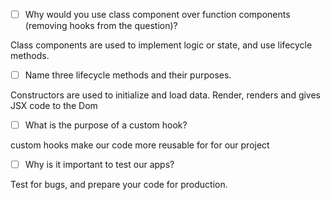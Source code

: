 - [ ] Why would you use class component over function components (removing hooks from the question)?

Class components are used to implement logic or state, and use lifecycle methods.

- [ ] Name three lifecycle methods and their purposes.

Constructors are used to initialize and load data.
Render, renders and gives JSX code to the Dom

- [ ] What is the purpose of a custom hook?

custom hooks make our code more reusable for for our project

- [ ] Why is it important to test our apps?

Test for bugs, and prepare your code for production.